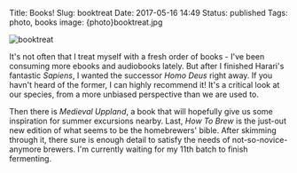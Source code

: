 Title: Books!
Slug: booktreat
Date: 2017-05-16 14:49
Status: published
Tags: photo, books
image: {photo}booktreat.jpg

![booktreat]({photo}booktreat.jpg "booktreat")

It's not often that I treat myself with a fresh order of books  -  I've been
consuming more ebooks and audiobooks lately. But after I finished Harari's
fantastic _Sapiens_, I wanted the successor _Homo Deus_ right away. If you
havn't heard of the former, I can highly recommend it! It's a critical
look at our species, from a more unbiased perspective than we are used to.

Then there is _Medieval Uppland_, a book that will hopefully give us some
inspiration for summer excursions nearby. Last, _How To Brew_ is the
just-out new edition of what seems to be the homebrewers' bible. After skimming
through it, there sure is enough detail to satisfy the needs of
not-so-novice-anymore brewers. I'm currently waiting for my 11th batch to
finish fermenting.
